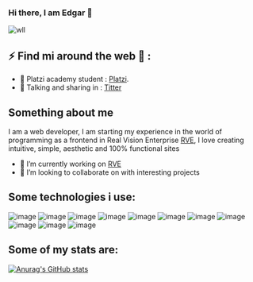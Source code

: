 ### Hi there, I am Edgar 👋

![wll](https://user-images.githubusercontent.com/94972642/174076406-eb96de6d-4796-4a8c-8e8c-98dd14017c9c.jpg)

## :zap: Find mi around the web :bust_in_silhouette: :
- :school_satchel:  Platzi academy student : [Platzi](https://platzi.com/).
- :speech_balloon: Talking and sharing in : [Titter](https://twitter.com/ElMatos96)

## Something about me

I am a web developer, I am starting my experience in the world of programming as a frontend in Real Vision Enterprise [RVE](https://www.realvisionenterprise.com/), I love creating intuitive, simple, aesthetic and 100% functional sites


- 🔭 I’m currently working on [RVE](https://www.realvisionenterprise.com/)
- 👯 I’m looking to collaborate on with interesting projects


## Some technologies i use: 
![image](https://img.shields.io/badge/CSS3-1572B6?style=for-the-badge&logo=css3&logoColor=white)
![image](https://img.shields.io/badge/HTML5-E34F26?style=for-the-badge&logo=html5&logoColor=white)
![image](https://img.shields.io/badge/Java-ED8B00?style=for-the-badge&logo=java&logoColor=white)
![image](https://img.shields.io/badge/JavaScript-323330?style=for-the-badge&logo=javascript&logoColor=F7DF1E)
![image](https://img.shields.io/badge/TypeScript-007ACC?style=for-the-badge&logo=typescript&logoColor=white)
![image](https://img.shields.io/badge/Express.js-000000?style=for-the-badge&logo=express&logoColor=white)
![image](https://img.shields.io/badge/next.js-000000?style=for-the-badge&logo=nextdotjs&logoColor=white)
![image](https://img.shields.io/badge/Node.js-339933?style=for-the-badge&logo=nodedotjs&logoColor=white)
![image](https://img.shields.io/badge/npm-CB3837?style=for-the-badge&logo=npm&logoColor=white)
![image](https://img.shields.io/badge/React-20232A?style=for-the-badge&logo=react&logoColor=61DAFB)
![image](https://img.shields.io/badge/Vite-B73BFE?style=for-the-badge&logo=vite&logoColor=FFD62E)



## Some of my stats are:
[![Anurag's GitHub stats](https://github-readme-stats.vercel.app/api?username=matosr96)](https://github.com/matosr96/github-readme-stats)
